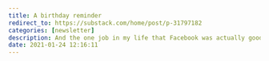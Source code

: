 ```yaml
---
title: A birthday reminder
redirect_to: https://substack.com/home/post/p-31797182
categories: [newsletter]
description: And the one job in my life that Facebook was actually good for
date: 2021-01-24 12:16:11
---
```

